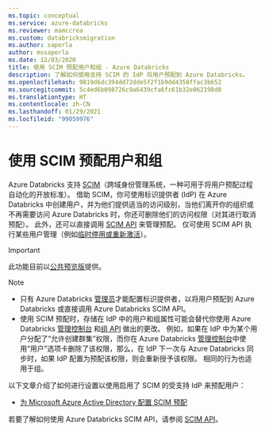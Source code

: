 ```yaml
---
ms.topic: conceptual
ms.service: azure-databricks
ms.reviewer: mamccrea
ms.custom: databricksmigration
ms.author: saperla
author: mssaperla
ms.date: 12/03/2020
title: 使用 SCIM 预配用户和组 - Azure Databricks
description: 了解如何使用支持 SCIM 的 IdP 将用户预配到 Azure Databricks。
ms.openlocfilehash: 9819d6dc394dd72dde5f2f1b9dd4358ffac3b652
ms.sourcegitcommit: 5c4ed6b098726c9a6439cfa6fc61b32e062198d0
ms.translationtype: HT
ms.contentlocale: zh-CN
ms.lasthandoff: 01/29/2021
ms.locfileid: "99059976"
---
```

# <a name="provision-users-and-groups-using-scim"></a>使用 SCIM 预配用户和组

Azure Databricks 支持 [SCIM](http://www.simplecloud.info/)（跨域身份管理系统，一种可用于将用户预配过程自动化的开放标准）。 借助 SCIM，你可使用标识提供者 (IdP) 在 Azure Databricks 中创建用户，并为他们提供适当的访问级别，当他们离开你的组织或不再需要访问 Azure Databricks 时，你还可删除他们的访问权限（对其进行取消预配）。 此外，还可以直接调用 [SCIM API](../../../dev-tools/api/latest/scim/index.md) 来管理预配。 仅可使用 SCIM API 执行某些用户管理（例如[临时停用或重新激活](../../../dev-tools/api/latest/scim/scim-users.md#activate-and-deactivate-user-by-id)）。

> [!IMPORTANT]
>
> 此功能目前以[公共预览版](../../../release-notes/release-types.md)提供。

> [!NOTE]
>
> * 只有 Azure Databricks [管理员](../users.md)才能配置标识提供者，以将用户预配到 Azure Databricks 或直接调用 Azure Databricks SCIM API。
> * 使用 SCIM 预配时，存储在 IdP 中的用户和组属性可能会替代你使用 Azure Databricks [管理控制台](../../admin-console.md) 和[组 API](../../../dev-tools/api/latest/groups.md) 做出的更改。 例如，如果在 IdP 中为某个用户分配了“允许创建群集”权限，而你在 Azure Databricks [管理控制台](../../admin-console.md)中使用“用户”选项卡删除了该权限，那么，在 IdP 下一次与 Azure Databricks 同步时，如果 IdP 配置为预配该权限，则会重新授予该权限。 相同的行为也适用于组。

以下文章介绍了如何进行设置以使用启用了 SCIM 的受支持 IdP 来预配用户：

* [为 Microsoft Azure Active Directory 配置 SCIM 预配](aad.md)

若要了解如何使用 Azure Databricks SCIM API，请参阅 [SCIM API](../../../dev-tools/api/latest/scim/index.md)。
